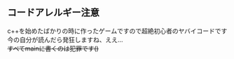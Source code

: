 ## コードアレルギー注意
c++を始めたばかりの時に作ったゲームですので超絶初心者のヤバイコードです  
今の自分が読んだら発狂しますね、ええ...  
~~すべてmainに書くのは犯罪です()~~
